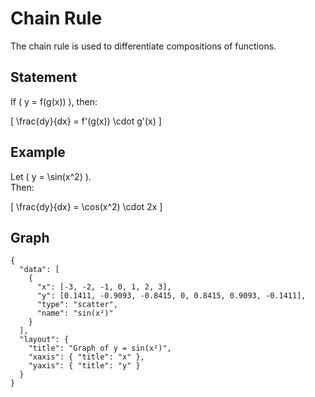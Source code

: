 # Chain Rule

The chain rule is used to differentiate compositions of functions.

## Statement

If \( y = f(g(x)) \), then:

\[
\frac{dy}{dx} = f'(g(x)) \cdot g'(x)
\]

## Example

Let \( y = \sin(x^2) \).  
Then:

\[
\frac{dy}{dx} = \cos(x^2) \cdot 2x
\]

## Graph

```plotly
{
  "data": [
    {
      "x": [-3, -2, -1, 0, 1, 2, 3],
      "y": [0.1411, -0.9093, -0.8415, 0, 0.8415, 0.9093, -0.1411],
      "type": "scatter",
      "name": "sin(x²)"
    }
  ],
  "layout": {
    "title": "Graph of y = sin(x²)",
    "xaxis": { "title": "x" },
    "yaxis": { "title": "y" }
  }
}
